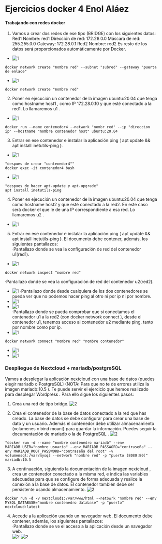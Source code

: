 # Ejercicios docker 4 Enol Aláez
#### Trabajando con redes docker

1. Vamos a crear dos redes de ese tipo (BRIDGE) con los siguientes datos:
Red1
Nombre: red1
Dirección de red: 172.28.0.0
Máscara de red: 255.255.0.0
Gateway: 172.28.0.1
Red2
Nombre: red2
Es resto de los datos será proporcionados automáticamente por Docker.
* ![1](Caps%20docker%204/Parte%201/1.1.PNG) 
```
docker network create "nombre red" --subnet "subred" --gateway "puerta de enlace"
```
* ![1](Caps%20docker%204/Parte%201/1.2.PNG) 
```
docker network create "nombre red"
```

2. Poner en ejecución un contenedor de la imagen ubuntu:20.04 que tenga como hostname
host1 , como IP 172.28.0.10 y que esté conectado a la red1. Lo llamaremos u1 .
* ![1](Caps%20docker%204/Parte%201/2.1.PNG) 
```
docker run --name contenedor4 --network "nombr red" --ip "direccion ip" --hostname "nombre contenedor host" ubuntu:20.04
```
3. Entrar en ese contenedor e instalar la aplicación ping ( apt update && apt install
inetutils-ping ).
* ![1](Caps%20docker%204/Parte%201/3.1.PNG) 
```
"despues de crear "contenedor4""
docker exec -it contenedor4 bash
```

* ![1](Caps%20docker%204/Parte%201/3.2.PNG) 
```
"despues de hacer apt-update y apt-upgrade"
apt install inetutils-ping
```
4. Poner en ejecución un contenedor de la imagen ubuntu:20.04 que tenga como hostname
host2 y que esté conectado a la red2. En este caso será docker el que le de una IP correspondiente
a esa red. Lo llamaremos u2 .
* ![1](Caps%20docker%204/Parte%201/4.1.PNG) 
5. Entrar en ese contenedor e instalar la aplicación ping ( apt update && apt install
inetutils-ping ).
El documento debe contener, además, los siguientes pantallazos:<br>
·Pantallazo donde se vea la configuración de red del contenedor u1(red1).<br>
* ![1](Caps%20docker%204/Parte%201/6.1.PNG)
```
docker network inspect "nombre red" 
```
·Pantallazo donde se vea la configuración de red del contenedor u2(red2).<br>
* ![1](Caps%20docker%204/Parte%201/6.2.PNG) 
·Pantallazo donde desde cualquiera de los dos contenedores se pueda ver que no podemos hacer ping al
otro ni por ip ni por nombre.<br>
* ![1](Caps%20docker%204/Parte%201/6.3.PNG) 
* ![1](Caps%20docker%204/Parte%201/6.4.PNG) <br>
·Pantallazo donde se pueda comprobar que si conectamos el contenedor u1 a la red2 (con docker
network connect ), desde el contenedor u1, tenemos acceso al contenedor u2 mediante ping, tanto
por nombre como por ip.
* ![1](Caps%20docker%204/Parte%201/6.6.PNG)
```
docker network connect "nombre red" "nombre contenedor"
```
* ![1](Caps%20docker%204/Parte%201/6.7.PNG) 
* ![1](Caps%20docker%204/Parte%201/6.8.PNG) 


### Despliegue de Nextcloud + mariadb/postgreSQL
Vamos a desplegar la aplicación nextcloud con una base de datos (puedes elegir mariadb o PostgreSQL)
(NOTA: Para que no te de errores utiliza la imagen mariadb:10.5 ). Te puede servir el ejercicio que
hemos realizado para desplegar Wordpress . Para ello sigue los siguientes pasos:
1. Crea una red de tipo bridge.
![2](Caps%20docker%204/Parte%202/1.1.PNG)

2. Crea el contenedor de la base de datos conectado a la red que has creado. La base de datos se debe
configurar para crear una base de dato y un usuario. Además el contenedor debe utilizar
almacenamiento (volúmenes o bind mount) para guardar la información. Puedes seguir la
documentación de mariadb o la de PostgreSQL .
![2](Caps%20docker%204/Parte%202/2.1.PNG)
```
"docker run -d --name "nombre contenedro mariadb" --env MARIADB_USER="nombre usuario" --env MARIADB_PASSWORD="contraseña" --env MARIADB_ROOT_PASSWORD="contraseña del root" -v volumensql:/var/mysql --network "nombre red" -p "puerto (8080:80)" mariadb:10.5
```
3. A continuación, siguiendo la documentación de la imagen nextcloud , crea un contenedor conectado a
la misma red, e indica las variables adecuadas para que se configure de forma adecuada y realice la
conexión a la base de datos. El contenedor también debe ser persistente usando almacenamiento.
![2](Caps%20docker%204/Parte%202/3.1.PNG)
```
docker run -d -v nextcloud1:/var/www/html --netowrk "nombre red" --env MYSQL_DATABASE="nombre contenedro database" -p "puerto" nextcloud:latest
```
4. Accede a la aplicación usando un navegador web.
El documento debe contener, además, los siguientes pantallazos:<br>
·Pantallazo donde se ve el acceso a la aplicación desde un navegador web.<br>
![2](Caps%20docker%204/Parte%202/4.1.PNG)
![2](Caps%20docker%204/Parte%202/4.2.PNG)